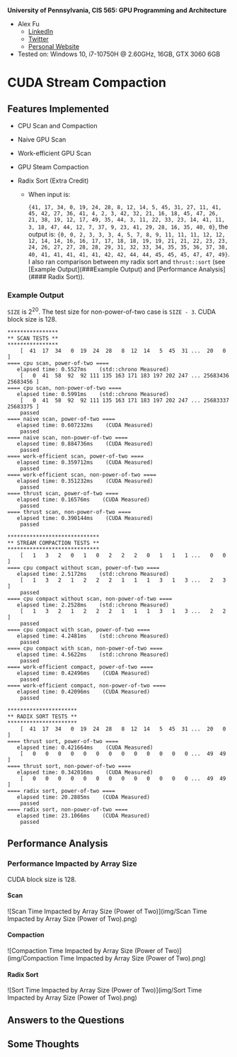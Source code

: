 **University of Pennsylvania, CIS 565: GPU Programming and Architecture**

- Alex Fu
  - [LinkedIn](https://www.linkedin.com/in/alex-fu-b47b67238/)
  - [Twitter](https://twitter.com/AlexFu8304)
  - [Personal Website](https://thecger.com/)
- Tested on: Windows 10, i7-10750H @ 2.60GHz, 16GB, GTX 3060 6GB

CUDA Stream Compaction
======================

## Features Implemented

* CPU Scan and Compaction

* Naive GPU Scan

* Work-efficient GPU Scan

* GPU Steam Compaction

* Radix Sort (Extra Credit)
  
  * When input is:
    
    `{41, 17, 34, 0, 19, 24, 28, 8, 12, 14, 5, 45, 31, 27, 11, 41, 45, 42, 27, 36, 41, 4, 2, 3, 42, 32, 21, 16, 18, 45, 47, 26, 21, 38, 19, 12, 17, 49, 35, 44, 3, 11, 22, 33, 23, 14, 41, 11, 3, 18, 47, 44, 12, 7, 37, 9, 23, 41, 29, 28, 16, 35, 40, 0}`,
    the output is:
     `{0, 0, 2, 3, 3, 3, 4, 5, 7, 8, 9, 11, 11, 11, 12, 12, 12, 14, 14, 16, 16, 17, 17, 18, 18, 19, 19, 21, 21, 22, 23, 23, 24, 26, 27, 27, 28, 28, 29, 31, 32, 33, 34, 35, 35, 36, 37, 38, 40, 41, 41, 41, 41, 41, 42, 42, 44, 44, 45, 45, 45, 47, 47, 49}`.
     I also ran comparison between my radix sort and `thrust::sort` (see [Example Output](###Example Output) and [Performance Analysis](#### Radix Sort)).

### Example Output

</div>

`SIZE` is $2^{20}$. The test size for non-power-of-two case is `SIZE - 3`. CUDA block size is 128.

```
****************
** SCAN TESTS **
****************
    [  41  17  34   0  19  24  28   8  12  14   5  45  31 ...  20   0 ]
==== cpu scan, power-of-two ====
   elapsed time: 0.5527ms    (std::chrono Measured)
    [   0  41  58  92  92 111 135 163 171 183 197 202 247 ... 25683436 25683456 ]
==== cpu scan, non-power-of-two ====
   elapsed time: 0.5991ms    (std::chrono Measured)
    [   0  41  58  92  92 111 135 163 171 183 197 202 247 ... 25683337 25683375 ]
    passed
==== naive scan, power-of-two ====
   elapsed time: 0.607232ms    (CUDA Measured)
    passed
==== naive scan, non-power-of-two ====
   elapsed time: 0.884736ms    (CUDA Measured)
    passed
==== work-efficient scan, power-of-two ====
   elapsed time: 0.359712ms    (CUDA Measured)
    passed
==== work-efficient scan, non-power-of-two ====
   elapsed time: 0.351232ms    (CUDA Measured)
    passed
==== thrust scan, power-of-two ====
   elapsed time: 0.16576ms    (CUDA Measured)
    passed
==== thrust scan, non-power-of-two ====
   elapsed time: 0.390144ms    (CUDA Measured)
    passed

*****************************
** STREAM COMPACTION TESTS **
*****************************
    [   1   3   2   0   1   0   2   2   2   0   1   1   1 ...   0   0 ]
==== cpu compact without scan, power-of-two ====
   elapsed time: 2.5172ms    (std::chrono Measured)
    [   1   3   2   1   2   2   2   1   1   1   3   1   3 ...   2   3 ]
    passed
==== cpu compact without scan, non-power-of-two ====
   elapsed time: 2.2528ms    (std::chrono Measured)
    [   1   3   2   1   2   2   2   1   1   1   3   1   3 ...   2   2 ]
    passed
==== cpu compact with scan, power-of-two ====
   elapsed time: 4.2481ms    (std::chrono Measured)
    passed
==== cpu compact with scan, non-power-of-two ====
   elapsed time: 4.5622ms    (std::chrono Measured)
    passed
==== work-efficient compact, power-of-two ====
   elapsed time: 0.42496ms    (CUDA Measured)
    passed
==== work-efficient compact, non-power-of-two ====
   elapsed time: 0.42096ms    (CUDA Measured)
    passed

**********************
** RADIX SORT TESTS **
**********************
    [  41  17  34   0  19  24  28   8  12  14   5  45  31 ...  20   0 ]
==== thrust sort, power-of-two ====
   elapsed time: 0.421664ms    (CUDA Measured)
    [   0   0   0   0   0   0   0   0   0   0   0   0   0 ...  49  49 ]
==== thrust sort, non-power-of-two ====
   elapsed time: 0.342016ms    (CUDA Measured)
    [   0   0   0   0   0   0   0   0   0   0   0   0   0 ...  49  49 ]
==== radix sort, power-of-two ====
   elapsed time: 20.2885ms    (CUDA Measured)
    passed
==== radix sort, non-power-of-two ====
   elapsed time: 23.1066ms    (CUDA Measured)
    passed
```

## Performance Analysis

### Performance Impacted by Array Size

CUDA block size is 128.

#### Scan

![Scan Time Impacted by Array Size (Power of Two)](img/Scan Time Impacted by Array Size (Power of Two).png)

<!-- ![Scan Time Impacted by Array Size (Non Power of Two)](img/Scan Time Impacted by Array Size (Non Power of Two).png) -->

#### Compaction

![Compaction Time Impacted by Array Size (Power of Two)](img/Compaction Time Impacted by Array Size (Power of Two).png)

<!-- ![Compaction Time Impacted by Array Size (Non Power of Two)](img/Compaction Time Impacted by Array Size (Non Power of Two).png) -->

#### Radix Sort

![Sort Time Impacted by Array Size (Power of Two)](img/Sort Time Impacted by Array Size (Power of Two).png)

<!-- ![Sort Time Impacted by Array Size (Non Power of Two)](img/Sort Time Impacted by Array Size (Non Power of Two).png) -->

## Answers to the Questions

## Some Thoughts
